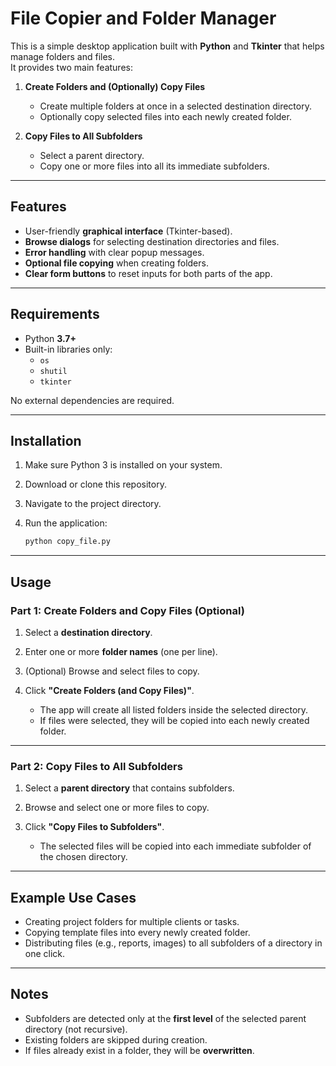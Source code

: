 # File Copier and Folder Manager

This is a simple desktop application built with **Python** and **Tkinter** that helps manage folders and files.  
It provides two main features:  

1. **Create Folders and (Optionally) Copy Files**  
   - Create multiple folders at once in a selected destination directory.  
   - Optionally copy selected files into each newly created folder.  

2. **Copy Files to All Subfolders**  
   - Select a parent directory.  
   - Copy one or more files into all its immediate subfolders.  

---

## Features

- User-friendly **graphical interface** (Tkinter-based).  
- **Browse dialogs** for selecting destination directories and files.  
- **Error handling** with clear popup messages.  
- **Optional file copying** when creating folders.  
- **Clear form buttons** to reset inputs for both parts of the app.  

---

## Requirements

- Python **3.7+**  
- Built-in libraries only:  
  - `os`  
  - `shutil`  
  - `tkinter`  

No external dependencies are required.  

---

## Installation

1. Make sure Python 3 is installed on your system.  
2. Download or clone this repository.  
3. Navigate to the project directory.  
4. Run the application:  

   ```bash
   python copy_file.py
   ```

---

## Usage

### Part 1: Create Folders and Copy Files (Optional)
1. Select a **destination directory**.  
2. Enter one or more **folder names** (one per line).  
3. (Optional) Browse and select files to copy.  
4. Click **"Create Folders (and Copy Files)"**.  

   - The app will create all listed folders inside the selected directory.  
   - If files were selected, they will be copied into each newly created folder.  

---

### Part 2: Copy Files to All Subfolders
1. Select a **parent directory** that contains subfolders.  
2. Browse and select one or more files to copy.  
3. Click **"Copy Files to Subfolders"**.  

   - The selected files will be copied into each immediate subfolder of the chosen directory.  

---

## Example Use Cases

- Creating project folders for multiple clients or tasks.  
- Copying template files into every newly created folder.  
- Distributing files (e.g., reports, images) to all subfolders of a directory in one click.  

---

## Notes

- Subfolders are detected only at the **first level** of the selected parent directory (not recursive).  
- Existing folders are skipped during creation.  
- If files already exist in a folder, they will be **overwritten**.  
